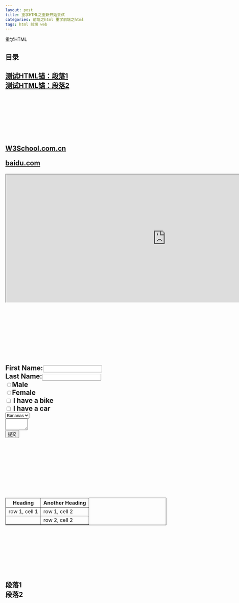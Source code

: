```yaml
---
layout: post
title: 重学HTML之重新开始尝试
categories: 前端之html 重学前端之html
tags: html 前端 web
---
```


<html>
<head> <meta http-equiv="Content-Type" content="text/html; charset=utf-8" />
<titie>重学HTML</title>
</head>

<body>
<h2>目录<h2>
<a href='#s1'>测试HTML锚：段落1</a></br>
<a href='#s2'>测试HTML锚：段落2</a></br>
</br></br></br></br></br></br>

<p><a href="http://www.w3school.com.cn" target="iframe_a">W3School.com.cn</a></p>
<p><a href="http://www.baidu.com" target="iframe_a">baidu.com</a></p>
<iframe src="http://www.baidu.com" width="1000" height="400" name="iframe_a"></iframe>

</br></br></br></br></br></br>
<form>
First Name:<input type="text" name="firstname" /></br>
Last Name:<input type="text" name="lastname" /></br>
<input type="radio" name="sex" value="male" />Male</br>
<input type="radio" name="sex" value="female" />Female</br>
<input type="checkbox" name="bike" /> I have a bike</br>
<input type="checkbox" name="car" /> I have a car</br>
<select>
<option>Apples
<option selected>Bananas
<option>Cherries
</select></br>
<textarea name="Comment" rows="2" cols="6"></textarea></br>
<input type="submit" value="提交" />
</form>
</br></br></br></br></br></br>

<table border="1">
<tr>
<th>Heading</th>
<th>Another Heading</th>
</tr>
<tr>
<td>row 1, cell 1</td>
<td>row 1, cell 2</td>
</tr>
<tr>
<td>&nbsp;</td>
<td>row 2, cell 2</td>
</tr>
</table>

</br></br></br></br></br></br>
<a name = 's1'>段落1</a></br>
<a name = 's2'>段落2</a></br>
</body>
</html>
